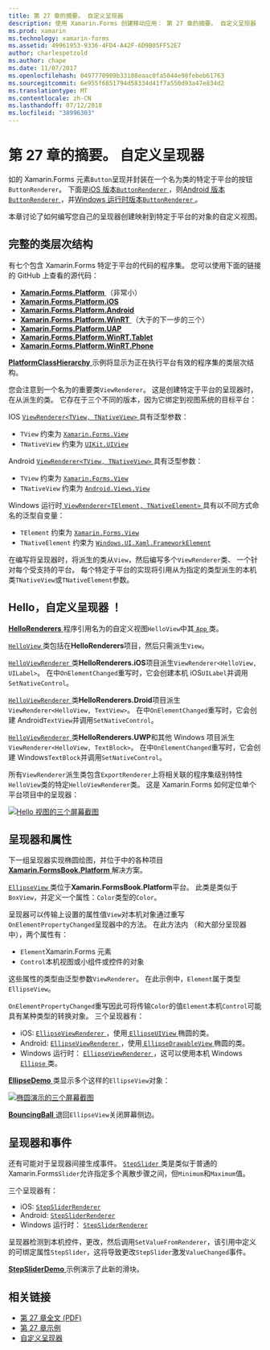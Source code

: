 ```yaml
---
title: 第 27 章的摘要。 自定义呈现器
description: 使用 Xamarin.Forms 创建移动应用： 第 27 章的摘要。 自定义呈现器
ms.prod: xamarin
ms.technology: xamarin-forms
ms.assetid: 49961953-9336-4FD4-A42F-6D9B05FF52E7
author: charlespetzold
ms.author: chape
ms.date: 11/07/2017
ms.openlocfilehash: 0497770909b33108eaac0fa5044e98febeb61763
ms.sourcegitcommit: 6e955f6851794d58334d41f7a550d93a47e834d2
ms.translationtype: MT
ms.contentlocale: zh-CN
ms.lasthandoff: 07/12/2018
ms.locfileid: "38996303"
---
```

# <a name="summary-of-chapter-27-custom-renderers"></a>第 27 章的摘要。 自定义呈现器

如的 Xamarin.Forms 元素`Button`呈现并封装在一个名为类的特定于平台的按钮`ButtonRenderer`。  下面是[iOS 版本`ButtonRenderer` ](https://github.com/xamarin/Xamarin.Forms/blob/master/Xamarin.Forms.Platform.iOS/Renderers/ButtonRenderer.cs)，则[Android 版本`ButtonRenderer` ](https://github.com/xamarin/Xamarin.Forms/blob/master/Xamarin.Forms.Platform.Android/Renderers/ButtonRenderer.cs)，并[Windows 运行时版本`ButtonRenderer` ](https://github.com/xamarin/Xamarin.Forms/blob/master/Xamarin.Forms.Platform.WinRT/ButtonRenderer.cs)。

本章讨论了如何编写您自己的呈现器创建映射到特定于平台的对象的自定义视图。

## <a name="the-complete-class-hierarchy"></a>完整的类层次结构

有七个包含 Xamarin.Forms 特定于平台的代码的程序集。
您可以使用下面的链接的 GitHub 上查看的源代码：

- [**Xamarin.Forms.Platform** ](https://github.com/xamarin/Xamarin.Forms/tree/master/Xamarin.Forms.Platform) （非常小）
- [**Xamarin.Forms.Platform.iOS**](https://github.com/xamarin/Xamarin.Forms/tree/master/Xamarin.Forms.Platform.iOS)
- [**Xamarin.Forms.Platform.Android**](https://github.com/xamarin/Xamarin.Forms/tree/master/Xamarin.Forms.Platform.Android)
- [**Xamarin.Forms.Platform.WinRT** ](https://github.com/xamarin/Xamarin.Forms/tree/master/Xamarin.Forms.Platform.WinRT) （大于的下一步的三个）
- [**Xamarin.Forms.Platform.UAP**](https://github.com/xamarin/Xamarin.Forms/tree/master/Xamarin.Forms.Platform.UAP)
- [**Xamarin.Forms.Platform.WinRT.Tablet**](https://github.com/xamarin/Xamarin.Forms/tree/master/Xamarin.Forms.Platform.WinRT.Tablet)
- [**Xamarin.Forms.Platform.WinRT.Phone**](https://github.com/xamarin/Xamarin.Forms/tree/master/Xamarin.Forms.Platform.WinRT.Phone)

[ **PlatformClassHierarchy** ](https://github.com/xamarin/xamarin-forms-book-samples/tree/master/Chapter27/PlatformClassHierarchy)示例将显示为正在执行平台有效的程序集的类层次结构。

您会注意到一个名为的重要类`ViewRenderer`。 这是创建特定于平台的呈现器时，在从派生的类。 它存在于三个不同的版本，因为它绑定到视图系统的目标平台：

IOS [ `ViewRenderer<TView, TNativeView>` ](https://github.com/xamarin/Xamarin.Forms/blob/master/Xamarin.Forms.Platform.iOS/ViewRenderer.cs#L26)具有泛型参数：

- `TView` 约束为 [`Xamarin.Forms.View`](xref:Xamarin.Forms.View)
- `TNativeView` 约束为 [`UIKit.UIView`](https://developer.xamarin.com/api/type/UIKit.UIView/)

Android [ `ViewRenderer<TView, TNativeView>` ](https://github.com/xamarin/Xamarin.Forms/blob/master/Xamarin.Forms.Platform.Android/ViewRenderer.cs#L14)具有泛型参数：

- `TView` 约束为 [`Xamarin.Forms.View`](xref:Xamarin.Forms.View)
- `TNativeView` 约束为 [`Android.Views.View`](https://developer.xamarin.com/api/type/Android.Views.View/)

Windows 运行时[ `ViewRenderer<TElement, TNativeElement>` ](https://github.com/xamarin/Xamarin.Forms/blob/master/Xamarin.Forms.Platform.WinRT/ViewRenderer.cs#L12)具有以不同方式命名的泛型自变量：

- `TElement` 约束为 [`Xamarin.Forms.View`](xref:Xamarin.Forms.View)
- `TNativeElement` 约束为 [`Windows.UI.Xaml.FrameworkElement`](https://msdn.microsoft.com/library/windows/apps/windows.ui.xaml.frameworkelement.aspx)

在编写将呈现器时，将派生的类从`View`，然后编写多个`ViewRenderer`类、 一个针对每个受支持的平台。 每个特定于平台的实现将引用从为指定的类型派生的本机类`TNativeView`或`TNativeElement`参数。

## <a name="hello-custom-renderers"></a>Hello，自定义呈现器 ！

[ **HelloRenderers** ](https://github.com/xamarin/xamarin-forms-book-samples/tree/master/Chapter27/HelloRenderers)程序引用名为的自定义视图`HelloView`中其[ `App` ](https://github.com/xamarin/xamarin-forms-book-samples/blob/master/Chapter27/HelloRenderers/HelloRenderers/HelloRenderers/App.cs)类。

[ `HelloView` ](https://github.com/xamarin/xamarin-forms-book-samples/blob/master/Chapter27/HelloRenderers/HelloRenderers/HelloRenderers/HelloView.cs)类包括在**HelloRenderers**项目，然后只需派生`View`。

[ `HelloViewRenderer` ](https://github.com/xamarin/xamarin-forms-book-samples/blob/master/Chapter27/HelloRenderers/HelloRenderers/HelloRenderers.iOS/HelloViewRenderer.cs)类**HelloRenderers.iOS**项目派生`ViewRenderer<HelloView, UILabel>`。 在中`OnElementChanged`重写时，它会创建本机 iOS`UILabel`并调用`SetNativeControl`。

[ `HelloViewRenderer` ](https://github.com/xamarin/xamarin-forms-book-samples/blob/master/Chapter27/HelloRenderers/HelloRenderers/HelloRenderers.Droid/HelloViewRenderer.cs)类**HelloRenderers.Droid**项目派生`ViewRenderer<HelloView, TextView>`。 在中`OnElementChanged`重写时，它会创建 Android`TextView`并调用`SetNativeControl`。

[ `HelloViewRenderer` ](https://github.com/xamarin/xamarin-forms-book-samples/blob/master/Chapter27/HelloRenderers/HelloRenderers/HelloRenderers.UWP/HelloViewRenderer.cs)类**HelloRenderers.UWP**和其他 Windows 项目派生`ViewRenderer<HelloView, TextBlock>`。 在中`OnElementChanged`重写时，它会创建 Windows`TextBlock`并调用`SetNativeControl`。

所有`ViewRenderer`派生类包含`ExportRenderer`上将相关联的程序集级别特性`HelloView`类的特定`HelloViewRenderer`类。 这是 Xamarin.Forms 如何定位单个平台项目中的呈现器：

[![Hello 视图的三个屏幕截图](images/ch27fg02-small.png "自定义呈现器")](images/ch27fg02-large.png#lightbox "自定义呈现器")

## <a name="renderers-and-properties"></a>呈现器和属性

下一组呈现器实现椭圆绘图，并位于中的各种项目[ **Xamarin.FormsBook.Platform** ](https://github.com/xamarin/xamarin-forms-book-samples/tree/master/Libraries/Xamarin.FormsBook.Platform)解决方案。

[ `EllipseView` ](https://github.com/xamarin/xamarin-forms-book-samples/blob/master/Libraries/Xamarin.FormsBook.Platform/Xamarin.FormsBook.Platform/EllipseView.cs)类位于**Xamarin.FormsBook.Platform**平台。 此类是类似于`BoxView`，并定义一个属性：`Color`类型的`Color`。

呈现器可以传输上设置的属性值`View`对本机对象通过重写`OnElementPropertyChanged`呈现器中的方法。 在此方法内 （和大部分呈现器中），两个属性有：

- `Element`Xamarin.Forms 元素
- `Control`本机视图或小组件或控件的对象

这些属性的类型由泛型参数`ViewRenderer`。 在此示例中，`Element`属于类型`EllipseView`。

`OnElementPropertyChanged`重写因此可将传输`Color`的值`Element`本机`Control`可能具有某种类型的转换对象。 三个呈现器有：

- iOS: [ `EllipseViewRenderer` ](https://github.com/xamarin/xamarin-forms-book-samples/blob/master/Libraries/Xamarin.FormsBook.Platform/Xamarin.FormsBook.Platform.iOS/EllipseViewRenderer.cs)，使用[ `EllipseUIView` ](https://github.com/xamarin/xamarin-forms-book-samples/blob/master/Libraries/Xamarin.FormsBook.Platform/Xamarin.FormsBook.Platform.iOS/EllipseUIView.cs)椭圆的类。
- Android: [ `EllipseViewRenderer` ](https://github.com/xamarin/xamarin-forms-book-samples/blob/master/Libraries/Xamarin.FormsBook.Platform/Xamarin.FormsBook.Platform.Android/EllipseViewRenderer.cs)，使用[ `EllipseDrawableView` ](https://github.com/xamarin/xamarin-forms-book-samples/blob/master/Libraries/Xamarin.FormsBook.Platform/Xamarin.FormsBook.Platform.Android/EllipseDrawableView.cs)椭圆的类。
- Windows 运行时： [ `EllipseViewRenderer` ](https://github.com/xamarin/xamarin-forms-book-samples/blob/master/Libraries/Xamarin.FormsBook.Platform/Xamarin.FormsBook.Platform.WinRT/EllipseViewRenderer.cs)，这可以使用本机 Windows [ `Ellipse` ](https://msdn.microsoft.com/library/windows/apps/windows.ui.xaml.shapes.ellipse.aspx)类。

[ **EllipseDemo** ](https://github.com/xamarin/xamarin-forms-book-samples/tree/master/Chapter27/EllipseDemo)类显示多个这样的`EllipseView`对象：

[![椭圆演示的三个屏幕截图](images/ch27fg03-small.png "EllipseView 自定义呈现器")](images/ch27fg03-large.png#lightbox "EllipseView 自定义呈现器")

[ **BouncingBall** ](https://github.com/xamarin/xamarin-forms-book-samples/tree/master/Chapter27/BouncingBall)退回`EllipseView`关闭屏幕侧边。

## <a name="renderers-and-events"></a>呈现器和事件

还有可能对于呈现器间接生成事件。 [ `StepSlider` ](https://github.com/xamarin/xamarin-forms-book-samples/blob/master/Libraries/Xamarin.FormsBook.Platform/Xamarin.FormsBook.Platform/StepSlider.cs)类是类似于普通的 Xamarin.Forms`Slider`允许指定多个离散步骤之间，但`Minimum`和`Maximum`值。

三个呈现器有：

- iOS: [`StepSliderRenderer`](https://github.com/xamarin/xamarin-forms-book-samples/blob/master/Libraries/Xamarin.FormsBook.Platform/Xamarin.FormsBook.Platform.iOS/StepSliderRenderer.cs)
- Android: [`StepSliderRenderer`](https://github.com/xamarin/xamarin-forms-book-samples/blob/master/Libraries/Xamarin.FormsBook.Platform/Xamarin.FormsBook.Platform.Android/StepSliderRenderer.cs)
- Windows 运行时： [`StepSliderRenderer`](https://github.com/xamarin/xamarin-forms-book-samples/blob/master/Libraries/Xamarin.FormsBook.Platform/Xamarin.FormsBook.Platform.WinRT/StepSliderRenderer.cs)

呈现器检测到本机控件，更改，然后调用`SetValueFromRenderer`，该引用中定义的可绑定属性`StepSlider`，这将导致更改`StepSlider`激发`ValueChanged`事件。

[ **StepSliderDemo** ](https://github.com/xamarin/xamarin-forms-book-samples/tree/master/Chapter27/StepSliderDemo)示例演示了此新的滑块。



## <a name="related-links"></a>相关链接

- [第 27 章全文 (PDF)](https://download.xamarin.com/developer/xamarin-forms-book/XamarinFormsBook-Ch27-Apr2016.pdf)
- [第 27 章示例](https://github.com/xamarin/xamarin-forms-book-samples/tree/master/Chapter27)
- [自定义呈现器](~/xamarin-forms/app-fundamentals/custom-renderer/index.md)
